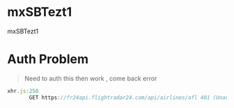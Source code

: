 # mxSBTezt1

mxSBTezt1

# Auth Problem

> Need to auth this then work , come back error

```js
xhr.js:258
       GET https://fr24api.flightradar24.com/api/airlines/afl 401 (Unauthorized)
```
